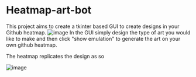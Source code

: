 # Heatmap-art-bot

This project aims to create a tkinter based GUI to create designs in your Github heatmap. 
![image](https://user-images.githubusercontent.com/64080171/165853150-586a9174-cd45-4bae-a7dc-5c9f11ec4bd1.png)
In the GUI simply design the type of art you would like to make and then click "show emulation" to generate the art on your own github heatmap.


The heatmap replicates the design as so 


![image](https://user-images.githubusercontent.com/64080171/165853559-13d4355c-5f91-4dcd-abce-3bd522d0c1f8.png)


